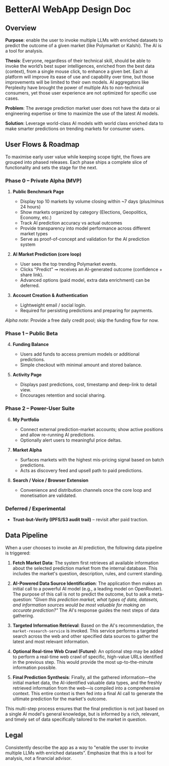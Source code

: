 # BetterAI WebApp Design Doc

## Overview
**Purpose**: enable the user to invoke multiple LLMs with enriched datasets to predict the outcome of a given market (like Polymarket or Kalshi). The AI is a tool for analysis. 

**Thesis**: 
Everyone, regardless of their technical skill, should be able to invoke the world’s best super intelligences, enriched from the best data (context), from a single mouse click, to enhance a given bet.
Each ai platform will improve its ease of use and capability over time, but those improvements will be limited to their own models. AI aggregators like Perplexity have brought the power of multiple AIs to non-technical consumers, yet those user experience are not optimized for specific use cases.

**Problem**:
The average prediction market user does not have the data or ai engineering expertise or time to maximize the use of the latest AI models. 

**Solution**: Leverage world-class AI models with world class enriched data to make smarter predictions on trending markets for consumer users.


## User Flows & Roadmap
To maximise early user value while keeping scope tight, the flows are grouped into phased releases. Each phase ships a complete slice of functionality and sets the stage for the next.

### Phase 0 – Private Alpha (MVP)
1. **Public Benchmark Page**
   - Display top 10 markets by volume closing within ~7 days (plus/minus 24 hours)
   - Show markets organized by category (Elections, Geopolitics, Economy, etc.)
   - Track AI prediction accuracy vs actual outcomes
   - Provide transparency into model performance across different market types
   - Serve as proof-of-concept and validation for the AI prediction system

2. **AI Market Prediction (core loop)**
   - User sees the top trending Polymarket events.
   - Clicks "Predict" ➞ receives an AI-generated outcome (confidence + share link).
   - Advanced options (paid model, extra data enrichment) can be deferred.

3. **Account Creation & Authentication**
   - Lightweight email / social login.
   - Required for persisting predictions and preparing for payments.

*Alpha note*: Provide a free daily credit pool; skip the funding flow for now.

### Phase 1 – Public Beta
4. **Funding Balance**
   - Users add funds to access premium models or additional predictions.
   - Simple checkout with minimal amount and stored balance.

5. **Activity Page**
   - Displays past predictions, cost, timestamp and deep-link to detail view.
   - Encourages retention and social sharing.

### Phase 2 – Power-User Suite
6. **My Portfolio**
   - Connect external prediction-market accounts; show active positions and allow re-running AI predictions.
   - Optionally alert users to meaningful price deltas.

7. **Market Alpha**
   - Surfaces markets with the highest mis-pricing signal based on batch predictions.
   - Acts as discovery feed and upsell path to paid predictions.

8. **Search / Voice / Browser Extension**
   - Convenience and distribution channels once the core loop and monetisation are validated.

### Deferred / Experimental
- **Trust-but-Verify (IPFS/S3 audit trail)** – revisit after paid traction.



## Data Pipeline

When a user chooses to invoke an AI prediction, the following data pipeline is triggered:

1.  **Fetch Market Data**: The system first retrieves all available information about the selected prediction market from the internal database. This includes the market's question, description, rules, and current standing.

2.  **AI-Powered Data Source Identification**: The application then makes an initial call to a powerful AI model (e.g., a leading model on OpenRouter). The purpose of this call is not to predict the outcome, but to ask a meta-question: *"Given this prediction market, what types of data, datasets, and information sources would be most valuable for making an accurate prediction?"* The AI's response guides the next steps of data gathering.

3.  **Targeted Information Retrieval**: Based on the AI's recommendation, the `market-research-service` is invoked. This service performs a targeted search across the web and other specified data sources to gather the latest and most relevant information.

4.  **Optional Real-time Web Crawl (Future)**: An optional step may be added to perform a real-time web crawl of specific, high-value URLs identified in the previous step. This would provide the most up-to-the-minute information possible.

5.  **Final Prediction Synthesis**: Finally, all the gathered information—the initial market data, the AI-identified valuable data types, and the freshly retrieved information from the web—is compiled into a comprehensive context. This entire context is then fed into a final AI call to generate the ultimate prediction for the market's outcome.

This multi-step process ensures that the final prediction is not just based on a single AI model's general knowledge, but is informed by a rich, relevant, and timely set of data specifically tailored to the market in question.

## Legal
Consistently describe the app as a way to "enable the user to invoke multiple LLMs with enriched datasets". Emphasize that this is a tool for analysis, not a financial advisor.